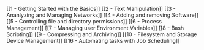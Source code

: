 [[1 - Getting Started with the Basics]]
[[2 - Text Manipulation]] 
[[3 - Ananlyzing and Managing Networks]]
[[4 - Adding and removing Software]]
[[5 - Controlling file and directory permissions]]
[[6 - Process Management]]
[[7 - Managing user Environment Variables]] 
[[8 - Bash Scripting]] 
[[9 - Compressing and Archiving]] 
[[10 - Filesystem and Storage Device Management]] 
[[16 - Automating tasks with Job Scheduling]]